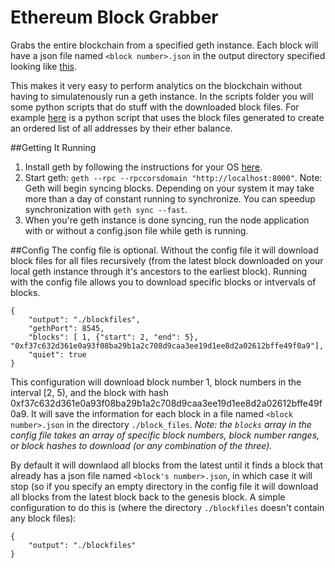 # Ethereum Block Grabber
Grabs the entire blockchain from a specified geth instance. Each block will have a json file named ```<block number>.json``` in the output directory specified looking like [this](https://gist.github.com/Antoine-D/2067be1b72cee66b143b220edbb5b522).

This makes it very easy to perform analytics on the blockchain without having to simulatenously run a geth instance. In the scripts folder you will some python scripts that do stuff with the downloaded block files. For example [here](https://github.com/Antoine-D/ethereum-block-grabber/blob/master/scripts/balances.py) is a python script that uses the block files generated to create an ordered list of all addresses by their ether balance. 

##Getting It Running
  1. Install geth by following the instructions for your OS [here](https://www.ethereum.org/cli).
  2. Start geth: ```geth --rpc --rpccorsdomain "http://localhost:8000"```. Note: Geth will begin syncing blocks. Depending on your system it may take more than a day of constant running to synchronize. You can speedup synchronization with ```geth sync --fast```.
  3. When you're geth instance is done syncing, run the node application with or without a config.json file while geth is running.

##Config 
The config file is optional. Without the config file it will download block files for all files recursively (from the latest block downloaded on your local geth instance through it's ancestors to the earliest block). Running with the config file allows you to download specific blocks or intvervals of blocks.
```
{
    "output": "./blockfiles",
    "gethPort": 8545, 
    "blocks": [ 1, {"start": 2, "end": 5}, "0xf37c632d361e0a93f08ba29b1a2c708d9caa3ee19d1ee8d2a02612bffe49f0a9"],
    "quiet": true
}
```
This configuration will download block number 1, block numbers in the interval [2, 5), and the block with hash 0xf37c632d361e0a93f08ba29b1a2c708d9caa3ee19d1ee8d2a02612bffe49f0a9. It will save the information for each block in a file named ```<block number>.json``` in the directory ```./block_files```.
*Note: the ```blocks``` array in the config file takes an array of specific block numbers, block number ranges, or block hashes to download (or any combination of the three).*

By default it will downlaod all blocks from the latest until it finds a block that already has a json file named ```<block's number>.json```, in which case it will stop (so if you specify an empty directory in the config file it will download all blocks from the latest block back to the genesis block. A simple configuration to do this is (where the directory ```./blockfiles``` doesn't contain any block files):
```
{
    "output": "./blockfiles"
}
```
